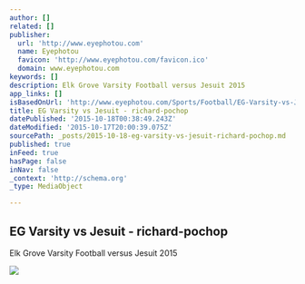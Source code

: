 ```yaml
---
author: []
related: []
publisher:
  url: 'http://www.eyephotou.com'
  name: Eyephotou
  favicon: 'http://www.eyephotou.com/favicon.ico'
  domain: www.eyephotou.com
keywords: []
description: Elk Grove Varsity Football versus Jesuit 2015
app_links: []
isBasedOnUrl: 'http://www.eyephotou.com/Sports/Football/EG-Varsity-vs-Jesuit/'
title: EG Varsity vs Jesuit - richard-pochop
datePublished: '2015-10-18T00:38:49.243Z'
dateModified: '2015-10-17T20:00:39.075Z'
sourcePath: _posts/2015-10-18-eg-varsity-vs-jesuit-richard-pochop.md
published: true
inFeed: true
hasPage: false
inNav: false
_context: 'http://schema.org'
_type: MediaObject

---
```

<article style=""><h1>EG Varsity vs Jesuit - richard-pochop</h1><p>Elk Grove Varsity Football versus Jesuit 2015</p><img src="http://www.eyephotou.com/Sports/Football/EG-Varsity-vs-Jesuit/i-SWrw23g/1/L/IMG_6350-L.jpg" /></article>